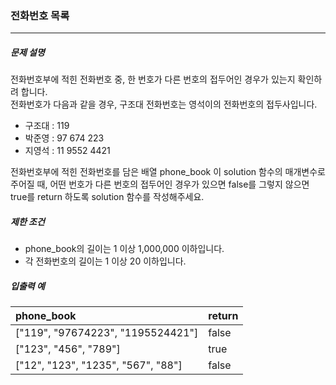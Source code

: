  ### 전화번호 목록

***

##### 문제 설명

전화번호부에 적힌 전화번호 중, 한 번호가 다른 번호의 접두어인 경우가 있는지 확인하려 합니다.    
전화번호가 다음과 같을 경우, 구조대 전화번호는 영석이의 전화번호의 접두사입니다.     

- 구조대 : 119
- 박준영 : 97 674 223
- 지영석 : 11 9552 4421

전화번호부에 적힌 전화번호를 담은 배열 phone_book 이 solution 함수의 매개변수로 주어질 때, 어떤 번호가 다른 번호의 접두어인 경우가 있으면 false를 그렇지 않으면 true를 return 하도록 solution 함수를 작성해주세요.   

##### 제한 조건

- phone_book의 길이는 1 이상 1,000,000 이하입니다.
- 각 전화번호의 길이는 1 이상 20 이하입니다.
     
##### 입출력 예

| phone_book | return | 
| :----- | :----- | 
| ["119", "97674223", "1195524421"] | false |
| ["123", "456", "789"] | true |
| ["12", "123", "1235", "567", "88"] | false |
